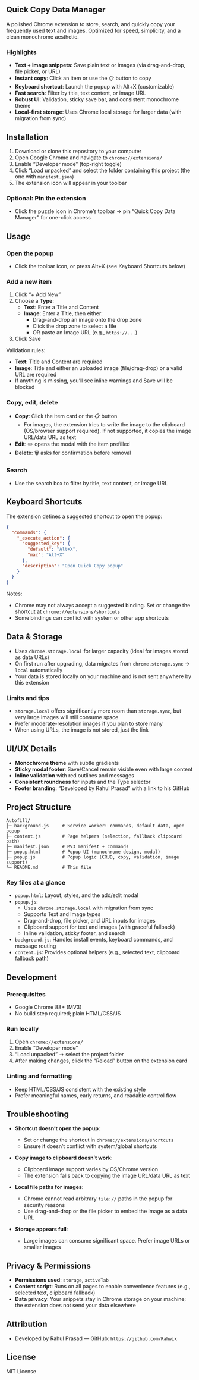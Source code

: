 ## Quick Copy Data Manager

A polished Chrome extension to store, search, and quickly copy your frequently used text and images. Optimized for speed, simplicity, and a clean monochrome aesthetic.

### Highlights

- **Text + Image snippets**: Save plain text or images (via drag-and-drop, file picker, or URL)
- **Instant copy**: Click an item or use the 📋 button to copy
- **Keyboard shortcut**: Launch the popup with Alt+X (customizable)
- **Fast search**: Filter by title, text content, or image URL
- **Robust UI**: Validation, sticky save bar, and consistent monochrome theme
- **Local-first storage**: Uses Chrome local storage for larger data (with migration from sync)

## Installation

1. Download or clone this repository to your computer
2. Open Google Chrome and navigate to `chrome://extensions/`
3. Enable “Developer mode” (top-right toggle)
4. Click “Load unpacked” and select the folder containing this project (the one with `manifest.json`)
5. The extension icon will appear in your toolbar

### Optional: Pin the extension
- Click the puzzle icon in Chrome’s toolbar → pin “Quick Copy Data Manager” for one-click access

## Usage

### Open the popup
- Click the toolbar icon, or press Alt+X (see Keyboard Shortcuts below)

### Add a new item
1. Click “+ Add New”
2. Choose a **Type**:
   - **Text**: Enter a Title and Content
   - **Image**: Enter a Title, then either:
     - Drag-and-drop an image onto the drop zone
     - Click the drop zone to select a file
     - OR paste an Image URL (e.g., `https://...`)
3. Click Save

Validation rules:
- **Text**: Title and Content are required
- **Image**: Title and either an uploaded image (file/drag-drop) or a valid URL are required
- If anything is missing, you’ll see inline warnings and Save will be blocked

### Copy, edit, delete
- **Copy**: Click the item card or the 📋 button
  - For images, the extension tries to write the image to the clipboard (OS/browser support required). If not supported, it copies the image URL/data URL as text
- **Edit**: ✏️ opens the modal with the item prefilled
- **Delete**: 🗑️ asks for confirmation before removal

### Search
- Use the search box to filter by title, text content, or image URL

## Keyboard Shortcuts

The extension defines a suggested shortcut to open the popup:

```json
{
  "commands": {
    "_execute_action": {
      "suggested_key": {
        "default": "Alt+X",
        "mac": "Alt+X"
      },
      "description": "Open Quick Copy popup"
    }
  }
}
```

Notes:
- Chrome may not always accept a suggested binding. Set or change the shortcut at `chrome://extensions/shortcuts`
- Some bindings can conflict with system or other app shortcuts

## Data & Storage

- Uses `chrome.storage.local` for larger capacity (ideal for images stored as data URLs)
- On first run after upgrading, data migrates from `chrome.storage.sync` → `local` automatically
- Your data is stored locally on your machine and is not sent anywhere by this extension

### Limits and tips
- `storage.local` offers significantly more room than `storage.sync`, but very large images will still consume space
- Prefer moderate-resolution images if you plan to store many
- When using URLs, the image is not stored, just the link

## UI/UX Details

- **Monochrome theme** with subtle gradients
- **Sticky modal footer**: Save/Cancel remain visible even with large content
- **Inline validation** with red outlines and messages
- **Consistent roundness** for inputs and the Type selector
- **Footer branding**: “Developed by Rahul Prasad” with a link to his GitHub

## Project Structure

```
Autofill/
├─ background.js     # Service worker: commands, default data, open popup
├─ content.js        # Page helpers (selection, fallback clipboard path)
├─ manifest.json     # MV3 manifest + commands
├─ popup.html        # Popup UI (monochrome design, modal)
├─ popup.js          # Popup logic (CRUD, copy, validation, image support)
└─ README.md         # This file
```

### Key files at a glance

- `popup.html`: Layout, styles, and the add/edit modal
- `popup.js`:
  - Uses `chrome.storage.local` with migration from sync
  - Supports Text and Image types
  - Drag-and-drop, file picker, and URL inputs for images
  - Clipboard support for text and images (with graceful fallback)
  - Inline validation, sticky footer, and search
- `background.js`: Handles install events, keyboard commands, and message routing
- `content.js`: Provides optional helpers (e.g., selected text, clipboard fallback path)

## Development

### Prerequisites
- Google Chrome 88+ (MV3)
- No build step required; plain HTML/CSS/JS

### Run locally
1. Open `chrome://extensions/`
2. Enable “Developer mode”
3. “Load unpacked” → select the project folder
4. After making changes, click the “Reload” button on the extension card

### Linting and formatting
- Keep HTML/CSS/JS consistent with the existing style
- Prefer meaningful names, early returns, and readable control flow

## Troubleshooting

- **Shortcut doesn’t open the popup**:
  - Set or change the shortcut in `chrome://extensions/shortcuts`
  - Ensure it doesn’t conflict with system/global shortcuts

- **Copy image to clipboard doesn’t work**:
  - Clipboard image support varies by OS/Chrome version
  - The extension falls back to copying the image URL/data URL as text

- **Local file paths for images**:
  - Chrome cannot read arbitrary `file://` paths in the popup for security reasons
  - Use drag-and-drop or the file picker to embed the image as a data URL

- **Storage appears full**:
  - Large images can consume significant space. Prefer image URLs or smaller images

## Privacy & Permissions

- **Permissions used**: `storage`, `activeTab`
- **Content script**: Runs on all pages to enable convenience features (e.g., selected text, clipboard fallback)
- **Data privacy**: Your snippets stay in Chrome storage on your machine; the extension does not send your data elsewhere

## Attribution

- Developed by Rahul Prasad — GitHub: `https://github.com/Rahwik`

## License

MIT License